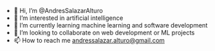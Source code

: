 - 👋 Hi, I’m @AndresSalazarAlturo
- 👀 I’m interested in artificial intelligence 
- 🌱 I’m currently learning machine learning and software development
- 💞️ I’m looking to collaborate on web development or ML projects
- 📫 How to reach me andressalazar.alturo@gmail.com

<!---
AndresSalazarAlturo/AndresSalazarAlturo is a ✨ special ✨ repository because its `README.md` (this file) appears on your GitHub profile.
You can click the Preview link to take a look at your changes.
--->
